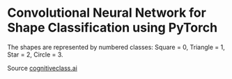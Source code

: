 # Convolutional Neural Network for Shape Classification using PyTorch

The shapes are represented by numbered classes: Square = 0, Triangle = 1, Star = 2, Circle = 3.

Source <a href="https://cognitiveclass.ai/">cognitiveclass.ai</a>
